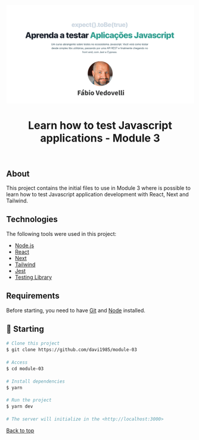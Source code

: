 <div align="center" id="top"> 
  <img src="./public/img.png" alt="Curso Javascript Testes Modulo 3" />
</div>

<h1 align="center">Learn how to test Javascript applications - Module 3</h1>
<br>

## About

This project contains the initial files to use in Module 3 where is possible to learn how to test Javascript application development with React, Next and Tailwind.

## Technologies

The following tools were used in this project:

- [Node.js](https://nodejs.org/en/)
- [React](https://pt-br.reactjs.org/)
- [Next](https://nextjs.org/)
- [Tailwind](https://tailwindcss.com/)
- [Jest](https://jestjs.io/)
- [Testing Library](https://testing-library.com/)

## Requirements

Before starting, you need to have [Git](https://git-scm.com) and [Node](https://nodejs.org/en/) installed.

## :checkered_flag: Starting

```bash
# Clone this project
$ git clone https://github.com/davi1985/module-03

# Access
$ cd module-03

# Install dependencies
$ yarn

# Run the project
$ yarn dev

# The server will initialize in the <http://localhost:3000>
```

<a href="#top">Back to top</a>
